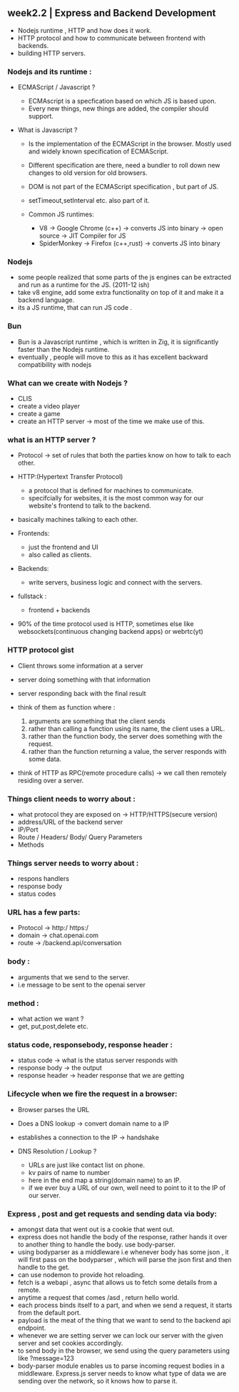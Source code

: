 ## week2.2 | Express and Backend Development

- Nodejs runtime , HTTP and how does it work.
- HTTP protocol and how to communicate between frontend with backends.
- building HTTP servers.

### Nodejs and its runtime :

- ECMAScript / Javascript ?

  - ECMAscript is a specfication based on which JS is based upon.
  - Every new things, new things are added, the compiler should support.

- What is Javascript ?

  - Is the implementation of the ECMAScript in the browser. Mostly used and widely known specification of ECMAScript.
  - Different specification are there, need a bundler to roll down new changes to old version for old browsers.
  - DOM is not part of the ECMAScript specification , but part of JS.
  - setTimeout,setInterval etc. also part of it.

  - Common JS runtimes:
    - V8 -> Google Chrome (c++) -> converts JS into binary -> open source -> JIT Compiler for JS
    - SpiderMonkey -> Firefox (c++,rust) -> converts JS into binary

### Nodejs

- some people realized that some parts of the js engines can be extracted and run as a runtime for the JS. (2011-12 ish)
- take v8 engine, add some extra functionality on top of it and make it a backend language.
- its a JS runtime, that can run JS code .

### Bun

- Bun is a Javascript runtime , which is written in Zig, it is significantly faster than the Nodejs runtime.
- eventually , people will move to this as it has excellent backward compatibility with nodejs

### What can we create with Nodejs ?

- CLIS
- create a video player
- create a game
- create an HTTP server -> most of the time we make use of this.

### what is an HTTP server ?

- Protocol -> set of rules that both the parties know on how to talk to each other.

- HTTP:(Hypertext Transfer Protocol)

  - a protocol that is defined for machines to communicate.
  - specifcially for websites, it is the most common way for our website's frontend to talk to the backend.

- basically machines talking to each other.

- Frontends:

  - just the frontend and UI
  - also called as clients.

- Backends:

  - write servers, business logic and connect with the servers.

- fullstack :

  - frontend + backends

- 90% of the time protocol used is HTTP, sometimes else like websockets(continuous changing backend apps) or webrtc(yt)

### HTTP protocol gist

- Client throws some information at a server
- server doing something with that information
- server responding back with the final result

- think of them as function where :

  1. arguments are something that the client sends
  2. rather than calling a function using its name, the client uses a URL.
  3. rather than the function body, the server does something with the request.
  4. rather than the function returning a value, the server responds with some data.

- think of HTTP as RPC(remote procedure calls) -> we call then remotely residing over a server.

### Things client needs to worry about :

- what protocol they are exposed on -> HTTP/HTTPS(secure version)
- address/URL of the backend server
- IP/Port
- Route / Headers/ Body/ Query Parameters
- Methods

### Things server needs to worry about :

- respons handlers
- response body
- status codes

### URL has a few parts:

- Protocol -> http:/ https:/
- domain -> chat.openai.com
- route -> /backend.api/conversation

### body :

- arguments that we send to the server.
- i.e message to be sent to the openai server

### method :

- what action we want ?
- get, put,post,delete etc.

### status code, responsebody, response header :

- status code -> what is the status server responds with
- response body -> the output
- response header -> header response that we are getting

### Lifecycle when we fire the request in a browser:

- Browser parses the URL
- Does a DNS lookup -> convert domain name to a IP
- establishes a connection to the IP -> handshake

- DNS Resolution / Lookup ?
  - URLs are just like contact list on phone.
  - kv pairs of name to number
  - here in the end map a string(domain name) to an IP.
  - if we ever buy a URL of our own, well need to point to it to the IP of our server.

### Express , post and get requests and sending data via body:

- amongst data that went out is a cookie that went out.
- express does not handle the body of the response, rather hands it over to another thing to handle the body. use body-parser.
- using bodyparser as a middleware i.e whenever body has some json , it will first pass on the bodyparser , which will parse the json first and then handle to the get.
- can use nodemon to provide hot reloading.
- fetch is a webapi , async that allows us to fetch some details from a remote.
- anytime a request that comes /asd , return hello world.
- each process binds itself to a part, and when we send a request, it starts from the default port.
- payload is the meat of the thing that we want to send to the backend api endpoint.
- whenever we are setting server we can lock our server with the given server and set cookies accordingly.
- to send body in the browser, we send using the query parameters using like ?message=123
- body-parser module enables us to parse incoming request bodies in a middleware. Express.js server needs to know what type of data we are sending over the network, so it knows how to parse it.
